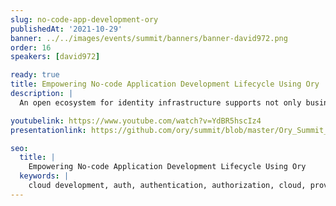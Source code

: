 ```yaml
---
slug: no-code-app-development-ory
publishedAt: '2021-10-29'
banner: ../../images/events/summit/banners/banner-david972.png
order: 16
speakers: [david972]

ready: true
title: Empowering No-code Application Development Lifecycle Using Ory
description: |
  An open ecosystem for identity infrastructure supports not only business but also enables non-profit and educational projects to benefit from secure and hardened IAM. In this session, Jakob Sinclair from the Swedish Pirate Party is going to tell his story as Ory Hydra & Kratos user, open-source contributor, and proponent of free and open software.

youtubelink: https://www.youtube.com/watch?v=YdBR5hscIz4
presentationlink: https://github.com/ory/summit/blob/master/Ory_Summit_21_Day_2_-_David_Alexander_-_Empowering_no-code_application_development_using_Ory_Kratos_and_Ory_Keto.pdf

seo:
  title: |
    Empowering No-code Application Development Lifecycle Using Ory
  keywords: |
    cloud development, auth, authentication, authorization, cloud, providers, traffic, route, clusters, Kubernetes
---
```

